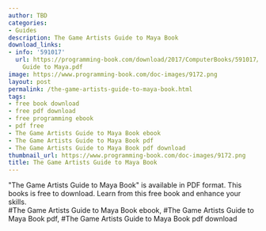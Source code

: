 ```yaml
---
author: TBD
categories:
- Guides
description: The Game Artists Guide to Maya Book
download_links:
- info: '591017'
  url: https://programming-book.com/download/2017/ComputerBooks/591017/The Game Artists
    Guide to Maya.pdf
image: https://www.programming-book.com/doc-images/9172.png
layout: post
permalink: /the-game-artists-guide-to-maya-book.html
tags:
- free book download
- free pdf download
- free programming ebook
- pdf free
- The Game Artists Guide to Maya Book ebook
- The Game Artists Guide to Maya Book pdf
- The Game Artists Guide to Maya Book pdf download
thumbnail_url: https://www.programming-book.com/doc-images/9172.png
title: The Game Artists Guide to Maya Book
---
```


 
<div class="item-desc text-justify">
  "The Game Artists Guide to Maya Book" is available in PDF format. This books is free to download. Learn from this free book and enhance your skills.
  <br>
  #The Game Artists Guide to Maya Book ebook, #The Game Artists Guide to Maya Book pdf, #The Game Artists Guide to Maya Book pdf download
</div>